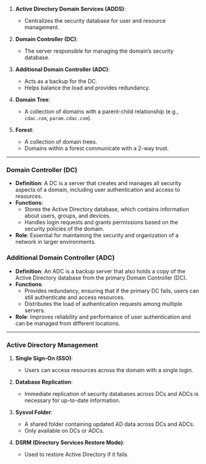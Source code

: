 
1. **Active Directory Domain Services (ADDS)**:
    
    - Centralizes the security database for user and resource management.
2. **Domain Controller (DC)**:
    
    - The server responsible for managing the domain’s security database.
3. **Additional Domain Controller (ADC)**:
    
    - Acts as a backup for the DC.
    - Helps balance the load and provides redundancy.
4. **Domain Tree**:
    
    - A collection of domains with a parent-child relationship (e.g., `cdac.com`, `param.cdac.com`).
5. **Forest**:
    
    - A collection of domain trees.
    - Domains within a forest communicate with a 2-way trust.

---

### **Domain Controller (DC)**

- **Definition**: A DC is a server that creates and manages all security aspects of a domain, including user authentication and access to resources.
- **Functions**:
    - Stores the Active Directory database, which contains information about users, groups, and devices.
    - Handles login requests and grants permissions based on the security policies of the domain.
- **Role**: Essential for maintaining the security and organization of a network in larger environments.

### **Additional Domain Controller (ADC)**

- **Definition**: An ADC is a backup server that also holds a copy of the Active Directory database from the primary Domain Controller (DC).
- **Functions**:
    - Provides redundancy, ensuring that if the primary DC fails, users can still authenticate and access resources.
    - Distributes the load of authentication requests among multiple servers.
- **Role**: Improves reliability and performance of user authentication and can be managed from different locations.

---

### **Active Directory Management**

1. **Single Sign-On (SSO)**:
    
    - Users can access resources across the domain with a single login.
2. **Database Replication**:
    
    - Immediate replication of security databases across DCs and ADCs is necessary for up-to-date information.
3. **Sysvol Folder**:
    
    - A shared folder containing updated AD data across DCs and ADCs.
    - Only available on DCs or ADCs.
4. **DSRM (Directory Services Restore Mode)**:
    
    - Used to restore Active Directory if it fails.